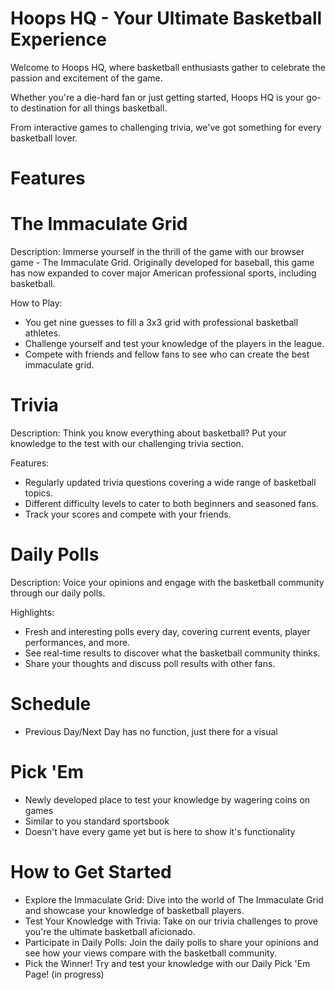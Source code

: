 # Hoops HQ - Your Ultimate Basketball Experience

Welcome to Hoops HQ, where basketball enthusiasts gather to celebrate the passion and excitement of the game. 

Whether you're a die-hard fan or just getting started, Hoops HQ is your go-to destination for all things basketball. 

From interactive games to challenging trivia, we've got something for every basketball lover.


# Features

# The Immaculate Grid

Description: Immerse yourself in the thrill of the game with our browser game - The Immaculate Grid. Originally developed for baseball, this game has now expanded to cover major American professional sports, including basketball.

How to Play:

 - You get nine guesses to fill a 3x3 grid with professional basketball athletes.
 - Challenge yourself and test your knowledge of the players in the league.
 - Compete with friends and fellow fans to see who can create the best immaculate grid.


# Trivia

Description: Think you know everything about basketball? Put your knowledge to the test with our challenging trivia section.

Features:

 - Regularly updated trivia questions covering a wide range of basketball topics.
 - Different difficulty levels to cater to both beginners and seasoned fans.
 - Track your scores and compete with your friends.


# Daily Polls

Description: Voice your opinions and engage with the basketball community through our daily polls.

Highlights:

 - Fresh and interesting polls every day, covering current events, player performances, and more.
 - See real-time results to discover what the basketball community thinks.
 - Share your thoughts and discuss poll results with other fans.

# Schedule
 - Previous Day/Next Day has no function, just there for a visual


# Pick 'Em

 - Newly developed place to test your knowledge by wagering coins on games
 - Similar to you standard sportsbook
 - Doesn't have every game yet but is here to show it's functionality

# How to Get Started

 - Explore the Immaculate Grid: Dive into the world of The Immaculate Grid and showcase your knowledge of basketball players.
 - Test Your Knowledge with Trivia: Take on our trivia challenges to prove you're the ultimate basketball aficionado.
 - Participate in Daily Polls: Join the daily polls to share your opinions and see how your views compare with the basketball community.
 - Pick the Winner! Try and test your knowledge with our Daily Pick 'Em Page! (in progress)
